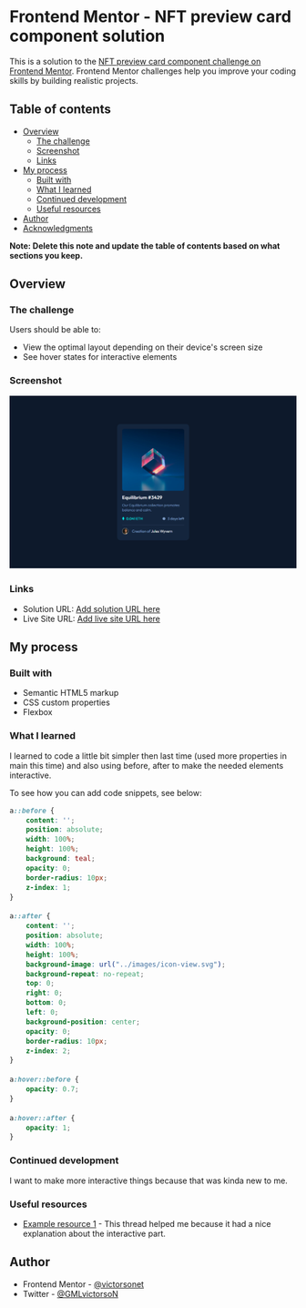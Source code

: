# Frontend Mentor - NFT preview card component solution

This is a solution to the [NFT preview card component challenge on Frontend Mentor](https://www.frontendmentor.io/challenges/nft-preview-card-component-SbdUL_w0U). Frontend Mentor challenges help you improve your coding skills by building realistic projects. 

## Table of contents

- [Overview](#overview)
  - [The challenge](#the-challenge)
  - [Screenshot](#screenshot)
  - [Links](#links)
- [My process](#my-process)
  - [Built with](#built-with)
  - [What I learned](#what-i-learned)
  - [Continued development](#continued-development)
  - [Useful resources](#useful-resources)
- [Author](#author)
- [Acknowledgments](#acknowledgments)

**Note: Delete this note and update the table of contents based on what sections you keep.**

## Overview

### The challenge

Users should be able to:

- View the optimal layout depending on their device's screen size
- See hover states for interactive elements

### Screenshot

![](./design/screenshot.png)

### Links

- Solution URL: [Add solution URL here](https://your-solution-url.com)
- Live Site URL: [Add live site URL here](https://your-live-site-url.com)

## My process

### Built with

- Semantic HTML5 markup
- CSS custom properties
- Flexbox

### What I learned

I learned to code a little bit simpler then last time (used more properties in main this time) and also using before, after to make the needed elements interactive.

To see how you can add code snippets, see below:

```css
a::before {
    content: '';
    position: absolute;
    width: 100%;
    height: 100%;
    background: teal;
    opacity: 0;
    border-radius: 10px;
    z-index: 1;
} 

a::after {
    content: '';
    position: absolute;
    width: 100%;
    height: 100%;
    background-image: url("../images/icon-view.svg");
    background-repeat: no-repeat;
    top: 0;
    right: 0;
    bottom: 0;
    left: 0;
    background-position: center;
    opacity: 0;
    border-radius: 10px;
    z-index: 2;
}

a:hover::before {
    opacity: 0.7;
}

a:hover::after {
    opacity: 1;
}
```

### Continued development

I want to make more interactive things because that was kinda new to me.

### Useful resources

- [Example resource 1](https://app.slack.com/client/TCYEB44S2/CCYHFT85B/thread/CCYHFT85B-1648963844.709299) - This thread helped me because it had a nice explanation about the interactive part.

## Author

- Frontend Mentor - [@victorsonet](https://www.frontendmentor.io/profile/victorsonet)
- Twitter - [@GMLvictorsoN](https://twitter.com/GMLvictorsoN)
